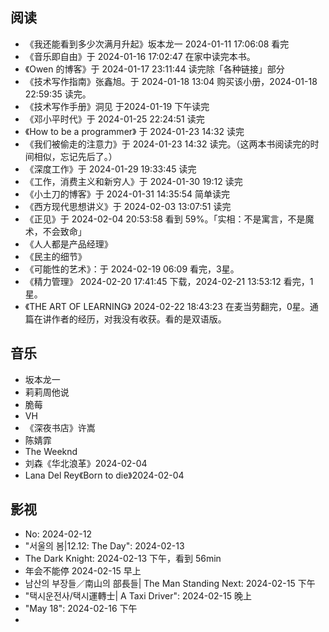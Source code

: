 ## 阅读

- 《我还能看到多少次满月升起》坂本龙一 2024-01-11 17:06:08 看完
- 《音乐即自由》于 2024-01-16 17:02:47 在家中读完本书。
- 《Owen 的博客》于 2024-01-17 23:11:44 读完除「各种链接」部分
- 《技术写作指南》张鑫旭。于 2024-01-18 13:04 购买该小册，2024-01-18 22:59:35 读完。
- 《技术写作手册》洞见 于2024-01-19 下午读完
- 《邓小平时代》于 2024-01-25 22:24:51 读完
- 《How to be a programmer》 于 2024-01-23 14:32 读完
- 《我们被偷走的注意力》于 2024-01-23 14:32 读完。（这两本书阅读完的时间相似，忘记先后了。）
- 《深度工作》于 2024-01-29 19:33:45 读完
- 《工作，消费主义和新穷人》于 2024-01-30 19:12 读完
- 《小土刀的博客》于 2024-01-31 14:35:54 简单读完
- 《西方现代思想讲义》于 2024-02-03 13:07:51 读完  
- 《正见》于 2024-02-04 20:53:58 看到 59%。「实相：不是寓言，不是魔术，不会致命」
- 《人人都是产品经理》
- 《民主的细节》
- 《可能性的艺术》：于 2024-02-19 06:09 看完，3星。
- 《精力管理》 2024-02-20 17:41:45 下载，2024-02-21 13:53:12 看完，1星。
- 《THE ART OF LEARNING》 2024-02-22 18:43:23 在麦当劳翻完，0星。通篇在讲作者的经历，对我没有收获。看的是双语版。

## 音乐

- 坂本龙一
- 莉莉周他说
- 脆莓
- VH
- 《深夜书店》许嵩
- 陈婧霏
- The Weeknd
- 刘森《华北浪革》2024-02-04
- Lana Del Rey《Born to die》2024-02-04

## 影视
- No: 2024-02-12
- "서울의 봄|12.12: The Day": 2024-02-13
- The Dark Knight: 2024-02-13 下午，看到 56min
- 年会不能停 2024-02-15 早上
- 남산의 부장들／南山의 部長들| The Man Standing Next: 2024-02-15 下午
- "택시운전사/택시運轉士| A Taxi Driver": 2024-02-15 晚上
- "May 18": 2024-02-16 下午
- 
